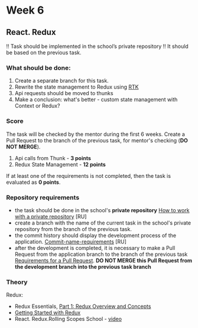 # Week 6

## React. Redux


!! Task should be implemented in the school’s private repository !!
It should be based on the previous task.

### What should be done:

1. Create a separate branch for this task.
2. Rewrite the state management to Redux using [RTK](https://redux-toolkit.js.org/)
3. Api requests should be moved to thunks
4. Make a conclusion: what's better - custom state management with Context or Redux?

### Score

The task will be checked by the mentor during the first 6 weeks. Create a Pull Request to the branch of the previous task, for mentor's checking (**DO NOT MERGE**).


1. Api calls from Thunk - **3 points**
2. Redux State Management - **12 points**


If at least one of the requirements is not completed, then the task is evaluated as **0 points**.

### Repository requirements

- the task should be done in the school's **private repository** [How to work with a private repository](https://docs.rs.school/#/private-repository?id=Как-работать-с-приватным-репозиторием) [RU]
- create a branch with the name of the current task in the school's private repository from the branch of the previous task.
- the commit history should display the development process of the application. [Commit-name-requirements](https://docs.rs.school/#/git-convention?id=Требования-к-именам-коммитов) [RU]
- after the development is completed, it is necessary to make a Pull Request from the application branch to the branch of the previous task [Requirements for a Pull Request](https://docs.app.rs.school/#/platform/pull-request-review-process). **DO NOT MERGE this Pull Request from the development branch into the previous task branch**

### Theory

Redux:
- Redux Essentials, [Part 1: Redux Overview and Concepts](https://redux.js.org/tutorials/essentials/part-1-overview-concepts)
- [Getting Started with Redux](https://redux.js.org/introduction/getting-started)
- React. Redux.Rolling Scopes School - [video](https://www.youtube.com/watch?v=bEHW-Mkdchc&t=1662s)
 
